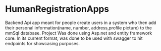 # HumanRegistrationApps
Backend Api app meant for people create users in a system who then add their personal information(name, number, address,profile picture) to the mmSql database.
Project Was done using Asp.net and entity framework core. In its current format, was done to be used with swagger to hit endpoints for showcasing purposes. 
